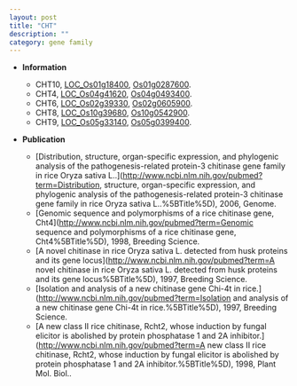 ```yaml
---
layout: post
title: "CHT"
description: ""
category: gene family
---
```


* **Information**  
    + CHT10, [LOC_Os01g18400](http://rice.uga.edu/cgi-bin/ORF_infopage.cgi?orf=LOC_Os01g18400), [Os01g0287600](http://rapdb.dna.affrc.go.jp/viewer/gbrowse_details/irgsp1?name=Os01g0287600).
    + CHT4, [LOC_Os04g41620](http://rice.uga.edu/cgi-bin/ORF_infopage.cgi?orf=LOC_Os04g41620), [Os04g0493400](http://rapdb.dna.affrc.go.jp/viewer/gbrowse_details/irgsp1?name=Os04g0493400).
    + CHT6, [LOC_Os02g39330](http://rice.uga.edu/cgi-bin/ORF_infopage.cgi?orf=LOC_Os02g39330), [Os02g0605900](http://rapdb.dna.affrc.go.jp/viewer/gbrowse_details/irgsp1?name=Os02g0605900).
    + CHT8, [LOC_Os10g39680](http://rice.uga.edu/cgi-bin/ORF_infopage.cgi?orf=LOC_Os10g39680), [Os10g0542900](http://rapdb.dna.affrc.go.jp/viewer/gbrowse_details/irgsp1?name=Os10g0542900).
    + CHT9, [LOC_Os05g33140](http://rice.uga.edu/cgi-bin/ORF_infopage.cgi?orf=LOC_Os05g33140), [Os05g0399400](http://rapdb.dna.affrc.go.jp/viewer/gbrowse_details/irgsp1?name=Os05g0399400).

* **Publication**  
    + [Distribution, structure, organ-specific expression, and phylogenic analysis of the pathogenesis-related protein-3 chitinase gene family in rice Oryza sativa L..](http://www.ncbi.nlm.nih.gov/pubmed?term=Distribution, structure, organ-specific expression, and phylogenic analysis of the pathogenesis-related protein-3 chitinase gene family in rice Oryza sativa L..%5BTitle%5D), 2006, Genome.
    + [Genomic sequence and polymorphisms of a rice chitinase gene, Cht4](http://www.ncbi.nlm.nih.gov/pubmed?term=Genomic sequence and polymorphisms of a rice chitinase gene, Cht4%5BTitle%5D), 1998, Breeding Science.
    + [A novel chitinase in rice Oryza sativa L. detected from husk proteins and its gene locus](http://www.ncbi.nlm.nih.gov/pubmed?term=A novel chitinase in rice Oryza sativa L. detected from husk proteins and its gene locus%5BTitle%5D), 1997, Breeding Science.
    + [Isolation and analysis of a new chitinase gene Chi-4t in rice.](http://www.ncbi.nlm.nih.gov/pubmed?term=Isolation and analysis of a new chitinase gene Chi-4t in rice.%5BTitle%5D), 1997, Breeding Science.
    + [A new class II rice chitinase, Rcht2, whose induction by fungal elicitor is abolished by protein phosphatase 1 and 2A inhibitor.](http://www.ncbi.nlm.nih.gov/pubmed?term=A new class II rice chitinase, Rcht2, whose induction by fungal elicitor is abolished by protein phosphatase 1 and 2A inhibitor.%5BTitle%5D), 1998, Plant Mol. Biol..


